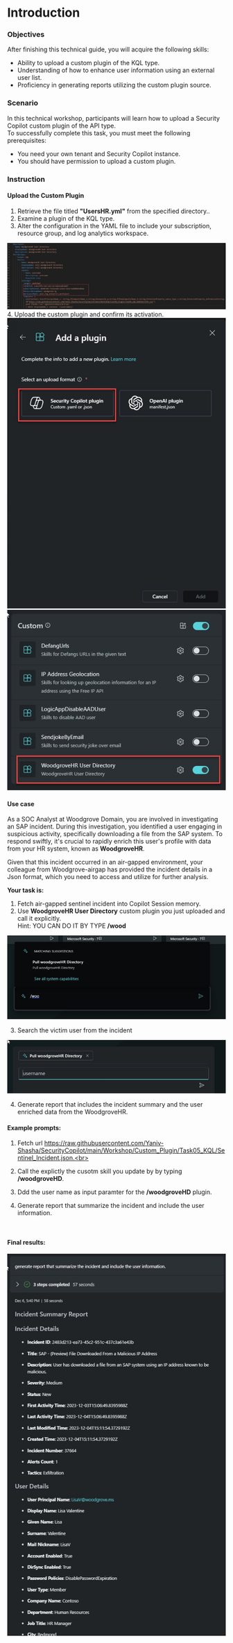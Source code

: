 # Introduction 

### Objectives

After finishing this technical guide, you will acquire the following skills:<br>

* Ability to upload a custom plugin of the KQL type.<br>
* Understanding of how to enhance user information using an external user list.<br>
* Proficiency in generating reports utilizing the custom plugin source.<br>

### Scenario
In this technical workshop, participants will learn how to upload a Security Copilot custom plugin of the API type.<br> 
To successfully complete this task, you must meet the following prerequisites:<br>

* You need your own tenant and Security Copilot instance.<br>
* You should have permission to upload a custom plugin.<br>



###  Instruction
    

#### Upload the Custom Plugin 


1. Retrieve the file titled **"UsersHR.yml"** from the specified directory..<br>
2. Examine a plugin of the KQL type.<br>
3. Alter the configuration in the YAML file to include your subscription, resource group, and log analytics workspace.<br>

<img src="https://github.com/Yaniv-Shasha/SecurityCopilot/blob/0d8e25046b72a18262ca6dbf238a018f37e7d447/Workshop/Custom_Plugin/Task05_KQL/images/update_config.jpg"/>

<br>
4. Upload the custom plugin and confirm its activation.<br>


<img src="https://github.com/Yaniv-Shasha/SecurityCopilot/blob/5cd2b8bb01eb8e3762371631aef03dd55697aded/Workshop/Custom_Plugin/Task03_GEO_IP_report/images/upload_plugin.jpg"/>

<br>
<img src="https://github.com/Yaniv-Shasha/SecurityCopilot/blob/8f8d876b47d68b620e7815ab584bdf382457073d/Workshop/Custom_Plugin/Task05_KQL/images/upload_plugin_wood.jpg"/>


####  Use case


As a SOC Analyst at Woodgrove Domain, you are involved in investigating an SAP incident. During this investigation, you identified a user engaging in suspicious activity, specifically downloading a file from the SAP system. To respond swiftly, it's crucial to rapidly enrich this user's profile with data from your HR system, known as **WoodgroveHR**.<br> 

Given that this incident occurred in an air-gapped environment, your colleague from Woodgrove-airgap has provided the incident details in a Json format, which you need to access and utilize for further analysis.<br> 


**Your task is:**<br>

1. Fetch air-gapped sentinel incident into Copilot Session memory. 
2. Use  **WoodgroveHR User Directory** custom plugin you just uploaded and call it explicitly. <br> 
  Hint: YOU CAN DO IT BY TYPE **/wood** <br> 

<img src="https://github.com/Yaniv-Shasha/SecurityCopilot/blob/5d4c5f29d1b3cca6239fb227690ab9dce3272cc7/Workshop/Custom_Plugin/Task05_KQL/images/call_plugin.jpg"/>

3. Search the victim user from the incident <br> 

<img src="https://github.com/Yaniv-Shasha/SecurityCopilot/blob/1a379fee910284aa03dfb5a3f21a17f0bbd97094/Workshop/Custom_Plugin/Task05_KQL/images/add_paramter.jpg"/>

4. Generate report that includes the incident summary and the user enriched data from the WoodgroveHR.<br> 


####   Example prompts:

1. Fetch url https://raw.githubusercontent.com/Yaniv-Shasha/SecurityCopilot/main/Workshop/Custom_Plugin/Task05_KQL/Sentinel_Incident.json.<br> 

2. Call the explictly the cusotm skill you update by by typing **/woodgroveHD**.<br> 

3. Ddd the user name as input paramter for the **/woodgroveHD** plugin.<br> 

4. Generate report that summarize the incident and include the user information.

<br> 


#### Final results:
<img src="https://github.com/Yaniv-Shasha/SecurityCopilot/blob/624416689c40b5d2bcc357bc4e40af7f612cadd0/Workshop/Custom_Plugin/Task05_KQL/images/final_results.jpg"/>

